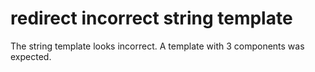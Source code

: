 # redirect incorrect string template

<!-- only for refer_to_mentor -->
The string template looks incorrect. A template with 3 components was expected.
